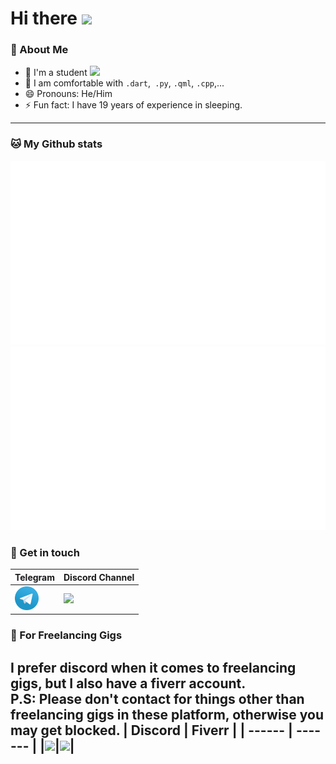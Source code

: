 # Hi there <img src="https://github.com/TheDudeThatCode/TheDudeThatCode/blob/master/Assets/Hi.gif" width="29">

### 🤵 About Me
- 🏦 I'm a student
      <img src="https://media.giphy.com/media/WUlplcMpOCEmTGBtBW/giphy.gif" width="30">  
- 🤔 I am comfortable with ```.dart```,``` .py```, ```.qml```, ```.cpp```,...   
- 😄 Pronouns: He/Him  
- ⚡ Fun fact: I have 19 years of experience in sleeping.
---
### 🐱 My Github stats
![Github stats overview](https://github.com/prateekmedia/github-stats/blob/master/generated/overview.svg?raw=true)
![Github language stats](https://github.com/prateekmedia/github-stats/blob/master/generated/languages.svg?raw=true)

### 🙌 Get in touch
| Telegram | Discord Channel |
|   ---    |   ---    |
|[<img src="https://raw.githubusercontent.com/github/explore/80688e429a7d4ef2fca1e82350fe8e3517d3494d/topics/telegram/telegram.png" alt="Flutter" width="38">](https://t.me/prateek_media)|[<img src="https://discord.com/assets/3437c10597c1526c3dbd98c737c2bcae.svg" width="38">](https://discord.gg/8yxTWV3f)|

### 🤝 For Freelancing Gigs
I prefer discord when it comes to freelancing gigs, but I also have a fiverr account.  
P.S: Please don't contact for things other than freelancing gigs in these platform, otherwise you may get blocked.
| Discord | Fiverr |
| ------ | ------- |
|[<img src="https://discord.com/assets/3437c10597c1526c3dbd98c737c2bcae.svg" width="38">](https://discordapp.com/users/prateeksunal)|[<img src="https://user-images.githubusercontent.com/41370460/153605560-b1d89628-71c0-40ed-bcf7-7a4cae97b9a4.png" width="38">](https://www.fiverr.com/prateek_su)|
----
